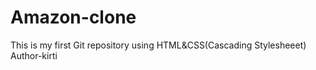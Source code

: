 # Amazon-clone
This is my first Git repository using HTML&CSS(Cascading Stylesheeet)
<br>
Author-kirti
